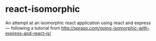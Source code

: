 # react-isomorphic
An attempt at an isomorphic react application using react and express — following a tutorial from http://spraso.com/going-isomorphic-with-express-and-react-js/
